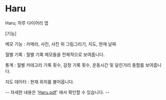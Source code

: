 # Haru
Haru; 
하루 다이어리 앱

[기능]

메모 기능 : 카메라, 사진, 사진 위 그림그리기, 지도, 현재 날짜

월별 기록 : 월별 기록 메모들을 전체적으로 보여줍니다.

통계 : 월별 카테고리 기록 횟수, 감정 기록 횟수, 운동시간 및 달린거리 총합를 보여줍니다.

지도 데이터 : 현재 위치를 불어옵니다.

-- 자세한 내용은 '[Haru.pdf](https://github.com/yuuuky02/Haru/files/11024374/Haru.pdf)' 에서 확인할 수 있습니다. --
